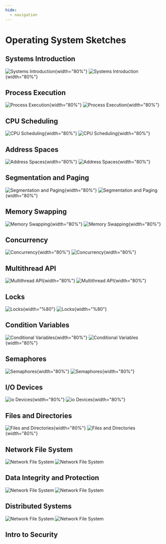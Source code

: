 ```yaml
---
hide:
  - navigation
---
```


# Operating System Sketches

## Systems Introduction

![Systems Introduction](/img/os-sketch-systems-introduction.svg#only-light){width="80%"}
![Systems Introduction](/img/os-sketch-systems-introduction-inverted.svg#only-dark){width="80%"}

## Process Execution

![Process Execution](/img/os-sketch-process-execution.svg#only-light){width="80%"}
![Process Execution](/img/os-sketch-process-execution-inverted.svg#only-dark){width="80%"}

## CPU Scheduling

![CPU Scheduling](/img/os-sketch-cpu-scheduling.svg#only-light){width="80%"}
![CPU Scheduling](/img/os-sketch-cpu-scheduling-inverted.svg#only-dark){width="80%"}

## Address Spaces

![Address Spaces](/img/os-sketch-address-spaces.svg#only-light){width="80%"}
![Address Spaces](/img/os-sketch-address-spaces-inverted.svg#only-dark){width="80%"}

## Segmentation and Paging

![Segmentation and Paging](/img/os-sketch-segmentation-paging.svg#only-light){width="80%"}
![Segmentation and Paging](/img/os-sketch-segmentation-paging-inverted.svg#only-dark){width="80%"}


## Memory Swapping

![Memory Swapping](/img/os-sketch-memory-swapping.svg#only-light){width="80%"}
![Memory Swapping](/img/os-sketch-memory-swapping-inverted.svg#only-dark){width="80%"}

## Concurrency

![Concurrency](/img/os-sketch-concurrency-introduction.svg#only-light){width="80%"}
![Concurrency](/img/os-sketch-concurrency-introduction-inverted.svg#only-dark){width="80%"}

## Multithread API

![Multithread API](/img/os-sketch-multithreaded-program.svg#only-light){width="80%"}
![Multithread API](/img/os-sketch-multithreaded-program-inverted.svg#only-dark){width="80%"}


## Locks

![Locks](/img/os-sketch-locks-malicious-thread-locks.svg){width="%80"}
![Locks](/img/os-sketch-locks-malicious-thread-locks-inverted.svg){width="%80"}

## Condition Variables

![Conditional Variables](/img/os-sketch-conditional-variables.svg#only-light){width="80%"}
![Conditional Variables](/img/os-sketch-conditional-variables-inverted.svg#only-dark){width="80%"}

## Semaphores

![Semaphores](/img/os-sketch-semaphores-introduction.svg#only-light){width="80%"}
![Semaphores](/img/os-sketch-semaphores-introduction-inverted.svg#only-dark){width="80%"}

## I/O Devices

![io Devices](/img/os-sketch-io-introduction.svg#only-light){width="80%"}
![io Devices](/img/os-sketch-io-introduction-inverted.svg#only-dark){width="80%"}

## Files and Directories

![Files and Directories](/img/os-sketch-files-directories.svg#only-light){width="80%"}
![Files and Directories](/img/os-sketch-files-directories-inverted.svg#only-dark){width="80%"}

## Network File System

![Network File System](/img/os-sketch-nfs-introduction.svg#only-light)
![Network File System](/img/os-sketch-nfs-introduction-inverted.svg#only-dark)

## Data Integrity and Protection

![Network File System](/img/os-sketch-data-integrity.svg#only-light)
![Network File System](/img/os-sketch-data-integrity-inverted.svg#only-dark)

## Distributed Systems

![Network File System](/img/os-sketch-distributed-systems.svg#only-light)
![Network File System](/img/os-sketch-distributed-systems-inverted.svg#only-dark)

## Intro to Security

